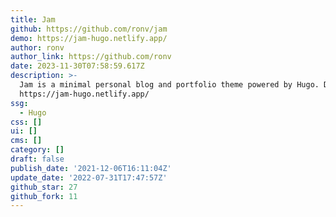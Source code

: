 ```yaml
---
title: Jam
github: https://github.com/ronv/jam
demo: https://jam-hugo.netlify.app/
author: ronv
author_link: https://github.com/ronv
date: 2023-11-30T07:58:59.617Z
description: >-
  Jam is a minimal personal blog and portfolio theme powered by Hugo. Demo:
  https://jam-hugo.netlify.app/
ssg:
  - Hugo
css: []
ui: []
cms: []
category: []
draft: false
publish_date: '2021-12-06T16:11:04Z'
update_date: '2022-07-31T17:47:57Z'
github_star: 27
github_fork: 11
---
```

